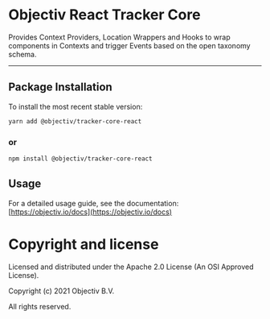 # Objectiv React Tracker Core

Provides Context Providers, Location Wrappers and Hooks to wrap components in Contexts and trigger Events based on the 
open taxonomy schema.

---
## Package Installation
To install the most recent stable version:

```sh
yarn add @objectiv/tracker-core-react
```

### or
```sh
npm install @objectiv/tracker-core-react
```

## Usage
For a detailed usage guide, see the documentation: [https://objectiv.io/docs](https://objectiv.io/docs)

# Copyright and license
Licensed and distributed under the Apache 2.0 License (An OSI Approved License).

Copyright (c) 2021 Objectiv B.V.

All rights reserved.
